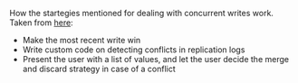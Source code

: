 How the startegies mentioned for dealing with concurrent writes work. Taken from [here](https://medium.com/hackernoon/fundamentals-of-system-design-part-4-d6a62f3fa779):

   - Make the most recent write win
   - Write custom code on detecting conflicts in replication logs
   - Present the user with a list of values, and let the user decide the merge and discard strategy in case of a conflict
